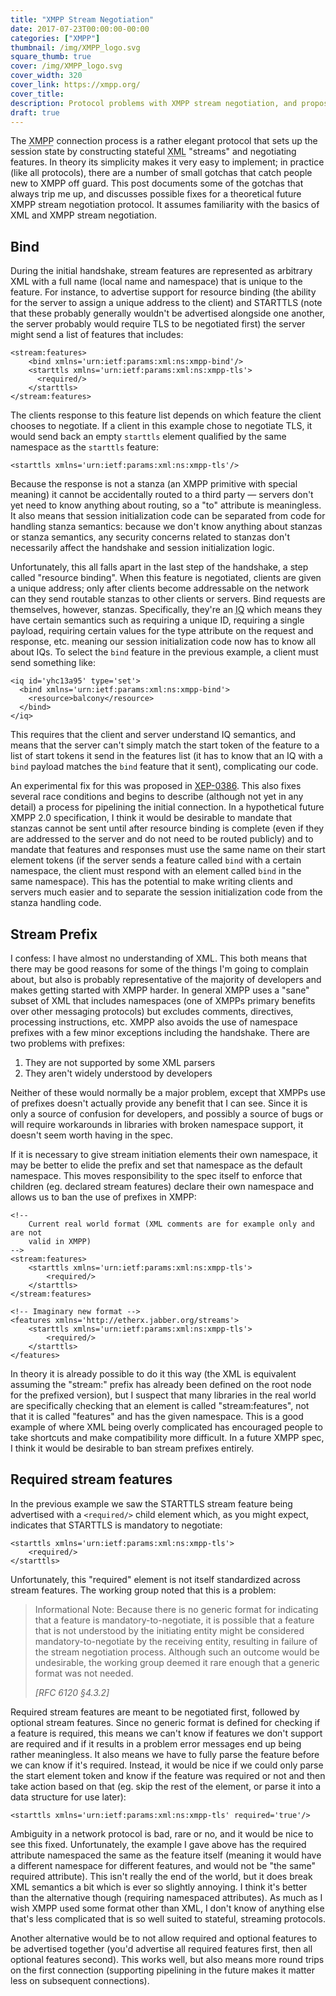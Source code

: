 ```yaml
---
title: "XMPP Stream Negotiation"
date: 2017-07-23T00:00:00-00:00
categories: ["XMPP"]
thumbnail: /img/XMPP_logo.svg
square_thumb: true
cover: /img/XMPP_logo.svg
cover_width: 320
cover_link: https://xmpp.org/
cover_title: 
description: Protocol problems with XMPP stream negotiation, and proposals for addressing them.
draft: true
---
```


The <abbr title="Extensible Messaging and Presence Protocol">XMPP</abbr>
connection process is a rather elegant protocol that sets up the session state
by constructing stateful <abbr title="Extensible Markup Language">XML</abbr>
"streams" and negotiating features.
In theory its simplicity makes it very easy to implement; in practice (like all
protocols), there are a number of small gotchas that catch people new to XMPP
off guard.
This post documents some of the gotchas that always trip me up, and discusses
possible fixes for a theoretical future XMPP stream negotiation protocol.
It assumes familiarity with the basics of XML and XMPP stream negotiation.


## Bind

During the initial handshake, stream features are represented as arbitrary XML
with a full name (local name and namespace) that is unique to the feature.
For instance, to advertise support for resource binding (the ability for the
server to assign a unique address to the client) and STARTTLS (note that these
probably generally wouldn't be advertised alongside one another, the server
probably would require TLS to be negotiated first) the server might send a list
of features that includes:

    <stream:features>
        <bind xmlns='urn:ietf:params:xml:ns:xmpp-bind'/>
        <starttls xmlns='urn:ietf:params:xml:ns:xmpp-tls'>
          <required/>
        </starttls>
    </stream:features>

The clients response to this feature list depends on which feature the client
chooses to negotiate.
If a client in this example chose to negotiate TLS, it would send back an empty
`starttls` element qualified by the same namespace as the `starttls` feature:

    <starttls xmlns='urn:ietf:params:xml:ns:xmpp-tls'/>

Because the response is not a stanza (an XMPP primitive with special meaning) it
cannot be accidentally routed to a third party — servers don't yet need to know
anything about routing, so a "to" attribute is meaningless.
It also means that session initialization code can be separated from code for
handling stanza semantics: because we don't know anything about stanzas or
stanza semantics, any security concerns related to stanzas don't necessarily
affect the handshake and session initialization logic.

Unfortunately, this all falls apart in the last step of the handshake, a step
called "resource binding".
When this feature is negotiated, clients are given a unique address; only after
clients become addressable on the network can they send routable stanzas to
other clients or servers.
Bind requests are themselves, however, stanzas.
Specifically, they're an <abbr title="Info-Query">IQ</abbr> which means they
have certain semantics such as requiring a unique ID, requiring a single
payload, requiring certain values for the type attribute on the request and
response, etc. meaning our session initialization code now has to know all about
IQs.
To select the `bind` feature in the previous example, a client must send
something like:

    <iq id='yhc13a95' type='set'>
      <bind xmlns='urn:ietf:params:xml:ns:xmpp-bind'>
        <resource>balcony</resource>
      </bind>
    </iq>

This requires that the client and server understand IQ semantics, and means that
the server can't simply match the start token of the feature to a list of start
tokens it send in the features list (it has to know that an IQ with a `bind`
payload matches the `bind` feature that it sent), complicating our code.

An experimental fix for this was proposed in [XEP-0386].
This also fixes several race conditions and begins to describe (although not yet
in any detail) a process for pipelining the initial connection.
In a hypothetical future XMPP 2.0 specification, I think it would be desirable
to mandate that stanzas cannot be sent until after resource binding is complete
(even if they are addressed to the server and do not need to be routed
publicly) and to mandate that features and responses must use the same name on
their start element tokens (if the server sends a feature called
`bind` with a certain namespace, the client must respond with an element called
`bind` in the same namespace).
This has the potential to make writing clients and servers much easier and to
separate the session initialization code from the stanza handling code.

[XEP-0386]: https://xmpp.org/extensions/xep-0386.html

## Stream Prefix

I confess: I have almost no understanding of XML.
This both means that there may be good reasons for some of the things I'm going
to complain about, but also is probably representative of the majority of
developers and makes getting started with XMPP harder.
In general XMPP uses a "sane" subset of XML that includes namespaces (one of
XMPPs primary benefits over other messaging protocols) but excludes comments,
directives, processing instructions, etc.
XMPP also avoids the use of namespace prefixes with a few minor
exceptions including the handshake.
There are two problems with prefixes:

1. They are not supported by some XML parsers
2. They aren't widely understood by developers

Neither of these would normally be a major problem, except that XMPPs use of
prefixes doesn't actually provide any benefit that I can see.
Since it is only a source of confusion for developers, and possibly a source of
bugs or will require workarounds in libraries with broken namespace support, it
doesn't seem worth having in the spec.

If it is necessary to give stream initiation elements their own namespace, it
may be better to elide the prefix and set that namespace as the default
namespace.
This moves responsibility to the spec itself to enforce that children (eg.
declared stream features) declare their own namespace and allows us to ban the
use of prefixes in XMPP:

    <!--
        Current real world format (XML comments are for example only and are not
        valid in XMPP)
    -->
    <stream:features>
        <starttls xmlns='urn:ietf:params:xml:ns:xmpp-tls'>
            <required/>
        </starttls>
    </stream:features>

    <!-- Imaginary new format -->
    <features xmlns='http://etherx.jabber.org/streams'>
        <starttls xmlns='urn:ietf:params:xml:ns:xmpp-tls'>
            <required/>
        </starttls>
    </features>

In theory it is already possible to do it this way (the XML is equivalent
assuming the "stream:" prefix has already been defined on the root node for the
prefixed version), but I suspect that many libraries in the real world are
specifically checking that an element is called "stream:features", not that it
is called "features" and has the given namespace.
This is a good example of where XML being overly complicated has encouraged
people to take shortcuts and make compatibility more difficult.
In a future XMPP spec, I think it would be desirable to ban stream prefixes
entirely.

## Required stream features

In the previous example we saw the STARTTLS stream feature being advertised with
a `<required/>` child element which, as you might expect, indicates that
STARTTLS is mandatory to negotiate:

    <starttls xmlns='urn:ietf:params:xml:ns:xmpp-tls'>
        <required/>
    </starttls>

Unfortunately, this "required" element is not itself standardized across stream
features.
The working group noted that this is a problem:

> Informational Note: Because there is no generic format for
> indicating that a feature is mandatory-to-negotiate, it is
> possible that a feature that is not understood by the initiating
> entity might be considered mandatory-to-negotiate by the receiving
> entity, resulting in failure of the stream negotiation process.
> Although such an outcome would be undesirable, the working group
> deemed it rare enough that a generic format was not needed.
> <footer><cite>
> [RFC 6120 §4.3.2]
> </cite></footer>

Required stream features are meant to be negotiated first, followed by optional
stream features.
Since no generic format is defined for checking if a feature is required, this
means we can't know if features we don't support are required and if it results
in a problem error messages end up being rather meaningless.
It also means we have to fully parse the feature before we can know if it's
required.
Instead, it would be nice if we could only parse the start element token and
know if the feature was required or not and then take action based on that (eg.
skip the rest of the element, or parse it into a data structure for use later):

    <starttls xmlns='urn:ietf:params:xml:ns:xmpp-tls' required='true'/>

Ambiguity in a network protocol is bad, rare or no, and it would be nice to see
this fixed.
Unfortunately, the example I gave above has the required attribute namespaced
the same as the feature itself (meaning it would have a different namespace for
different features, and would not be "the same" required attribute).
This isn't really the end of the world, but it does break XML semantics a bit
which is ever so slightly annoying.
I think it's better than the alternative though (requiring namespaced
attributes).
As much as I wish XMPP used some format other than XML, I don't know of anything
else that's less complicated that is so well suited to stateful, streaming
protocols.

Another alternative would be to not allow required and optional features to be
advertised together (you'd advertise all required features first, then all
optional features second). This works well, but also means more round trips on
the first connection (supporting pipelining in the future makes it matter less
on subsequent connections).

[RFC 6120 §4.3.2]: https://tools.ietf.org/html/rfc6120#section-4.3.2
